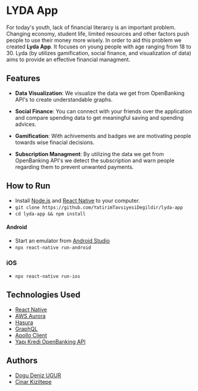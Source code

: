 # LYDA App
For today's youth, lack of financial literarcy is an important problem. Changing economy, student life, limited resources and other factors push people to use their money more wisely. In order to aid this problem we created **Lyda App**. It focuses on young people with age ranging from 18 to 30. Lyda (by utilizes gamification, social finance, and visualization of data) aims to provide an effective financial managment.
## Features
- **Data Visualization**: We visualize the data we get from OpenBanking API's to create understandable graphs.

- **Social Finance**: You can connect with your friends over the application and compare spending data to get meaningful saving and spending advices.

- **Gamification**: With achivements and badges we are motivating people towards wise finacial decisions.

- **Subscription Managment**: By utilizing the data we get from OpenBanking API's we detect the subscription and warn people regarding them to prevent unwanted payments.
## How to Run
- Install [Node.js](https://nodejs.org/en/download/) and [React Native](https://reactnative.dev/docs/getting-started) to your computer.
- `git clone https://github.com/YatirimTavsiyesiDegildir/lyda-app`
- `cd lyda-app && npm install`
#### Android
- Start an emulator from [Android Studio](https://developer.android.com/studio)
- `npx react-native run-android`
### iOS
- `npx react-native run-ios`
## Technologies Used
- [React Native](https://reactnative.dev/)
- [AWS Aurora](https://aws.amazon.com/tr/rds/aurora/)
- [Hasura](https://hasura.io/)
- [GraphQL](https://graphql.org/)
- [Apollo Client](https://www.apollographql.com/docs/)
- [Yapı Kredi OpenBanking API](https://apiportal.yapikredi.com.tr/)
## Authors
- [Dogu Deniz UGUR](https://github.com/DoguD)
- [Cinar Kiziltepe](https://github.com/Oakknight)
